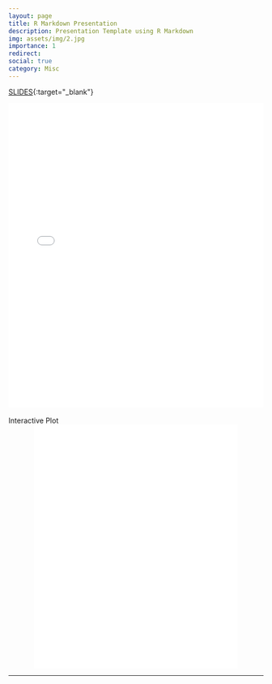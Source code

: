 ```yaml
---
layout: page
title: R Markdown Presentation
description: Presentation Template using R Markdown
img: assets/img/2.jpg
importance: 1
redirect:
social: true
category: Misc
---
```


[SLIDES](https://rpubs.com/hdo2021/HungDo_template){:target="\_blank"}

<center>
<div class="iframe-container">
<iframe class="responsive-iframe"
src="/assets/htmls/HungDo_template.html" width="100%" height="600px" allowfullscreen="" frameborder="0"></iframe>
</div>
</center>

<br>
Interactive Plot

<center>
<div class="iframe-container">
<iframe class="responsive-iframe"
src="/assets/htmls/ggplotly.html" width="80%" height="480px" allowfullscreen="" frameborder="0"></iframe>
</div>
</center>

---
